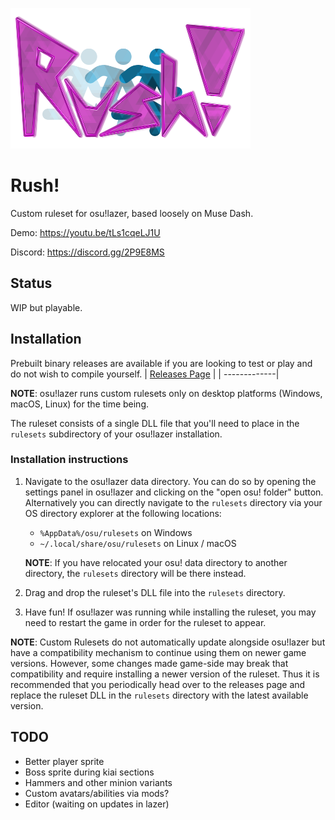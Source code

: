 ![Rush!](assets/rush.png)

# Rush!
Custom ruleset for osu!lazer, based loosely on Muse Dash.

Demo: https://youtu.be/tLs1cqeLJ1U

Discord: https://discord.gg/2P9E8MS

## Status
WIP but playable.

## Installation

Prebuilt binary releases are available if you are looking to test or play and do not wish to compile yourself.
| [Releases Page](https://github.com/swoolcock/rush/releases/) |
| -------------|

**NOTE**: osu!lazer runs custom rulesets only on desktop platforms (Windows, macOS, Linux) for the time being.

The ruleset consists of a single DLL file that you'll need to place in the `rulesets` subdirectory of your osu!lazer installation.

### Installation instructions

1. Navigate to the osu!lazer data directory. You can do so by opening the settings panel in osu!lazer and clicking on the "open osu! folder" button. Alternatively you can directly navigate to the `rulesets` directory via your OS directory explorer at the following locations:
    - `%AppData%/osu/rulesets` on Windows
    - `~/.local/share/osu/rulesets` on Linux / macOS

    **NOTE**: If you have relocated your osu! data directory to another directory, the `rulesets` directory will be there instead.

2. Drag and drop the ruleset's DLL file into the `rulesets` directory.

3. Have fun!
    If osu!lazer was running while installing the ruleset, you may need to restart the game in order for the ruleset to appear.

**NOTE**: Custom Rulesets do not automatically update alongside osu!lazer but have a compatibility mechanism to continue using them on newer game versions. However, some changes made game-side may break that compatibility and require installing a newer version of the ruleset.
Thus it is recommended that you periodically head over to the releases page and replace the ruleset DLL in the `rulesets` directory with the latest available version.

## TODO
* Better player sprite
* Boss sprite during kiai sections
* Hammers and other minion variants
* Custom avatars/abilities via mods?
* Editor (waiting on updates in lazer)
